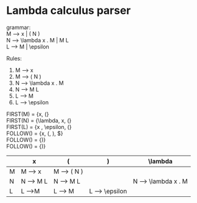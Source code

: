 # Lambda calculus parser
grammar: <br>
M ⟶ x | ( N ) <br>
N ⟶ \lambda x . M | M L <br>
L ⟶ M | \epsilon <br>

Rules: <br>
1. M ⟶ x <br>
2. M ⟶ ( N ) <br>
3. N ⟶ \lambda x . M <br>
4. N ⟶ M L <br>
5. L ⟶ M <br>
6. L ⟶ \epsilon <br>

FIRST(M) = {x, (} <br>
FIRST(N) = {\lambda, x, (} <br>
FIRST(L) = {x , \epsilon, (} <br>
FOLLOW() = {x, (, ), $} <br>
FOLLOW() = {)} <br>
FOLLOW() = {)} <br>

| | x | ( | ) | \lambda |
| --- | --- | --- | --- | --- |
| M | M ⟶ x | M ⟶ ( N ) | | |
| N | N ⟶ M L | N ⟶ M L | | N ⟶ \lambda x . M
| L | L ⟶M | L ⟶ M | L ⟶ \epsilon | |

